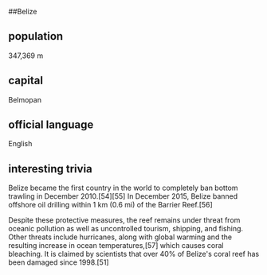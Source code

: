 ##Belize
## population
347,369 m


## capital
Belmopan

 
## official language 
English


## interesting trivia
Belize became the first country in the world to completely ban bottom trawling in December 2010.[54][55] In December 2015, Belize banned offshore oil drilling within 1 km (0.6 mi) of the Barrier Reef.[56]

Despite these protective measures, the reef remains under threat from oceanic pollution as well as uncontrolled tourism, shipping, and fishing. Other threats include hurricanes, along with global warming and the resulting increase in ocean temperatures,[57] which causes coral bleaching. It is claimed by scientists that over 40% of Belize's coral reef has been damaged since 1998.[51]



